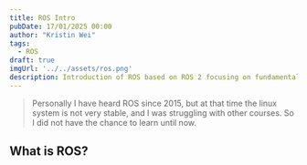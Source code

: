 ```yaml
---
title: ROS Intro 
pubDate: 17/01/2025 00:00
author: "Kristin Wei"
tags:
  - ROS
draft: true 
imgUrl: '../../assets/ros.png'
description: Introduction of ROS based on ROS 2 focusing on fundamentals and basic concepts, including nodes, topics, services, actions, and parameters with Demo.
---
```

> Personally I have heard ROS since 2015, but at that time the linux system is not very stable, and I was struggling with other courses. So I did not have the chance to learn until now.

## What is ROS?